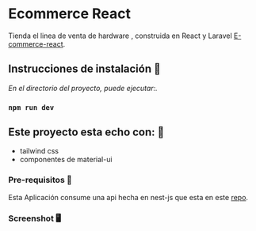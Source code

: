 # Ecommerce React

Tienda el linea de venta de hardware , construida en React y Laravel
[E-commerce-react](https://react-ecomerce-pc.vercel.app).

## Instrucciones de instalación 🚀

_En el directorio del proyecto, puede ejecutar:._

### `npm run dev`

## Este proyecto esta echo con: 🚀
- tailwind css
- componentes de material-ui

### Pre-requisitos 🔧

Esta Aplicación consume una api hecha en nest-js que esta en este  [repo](https://github.com/juan1996buri/backend-store-prueba).

### Screenshot 🖥️️


